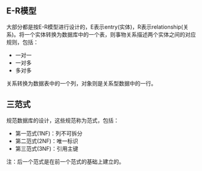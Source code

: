## E-R模型

大部分都是按E-R模型进行设计的，E表示entry\(实体\)，R表示relationship\(关系\)。将一个实体转换为数据库中的一个表，则事物关系描述两个实体之间的对应规则，包括：

* 一对一
* 一对多
* 多对多

关系转换为数据表中的一个列，对象则是关系型数据中的一行。

## 三范式

规范数据库的设计，这些规范称为范式，包括：

* 第一范式\(1NF\)：列不可拆分
* 第二范式\(2NF\)：唯一标识
* 第三范式\(3NF\)：引用主键

注：后一个范式是在前一个范式的基础上建立的。



